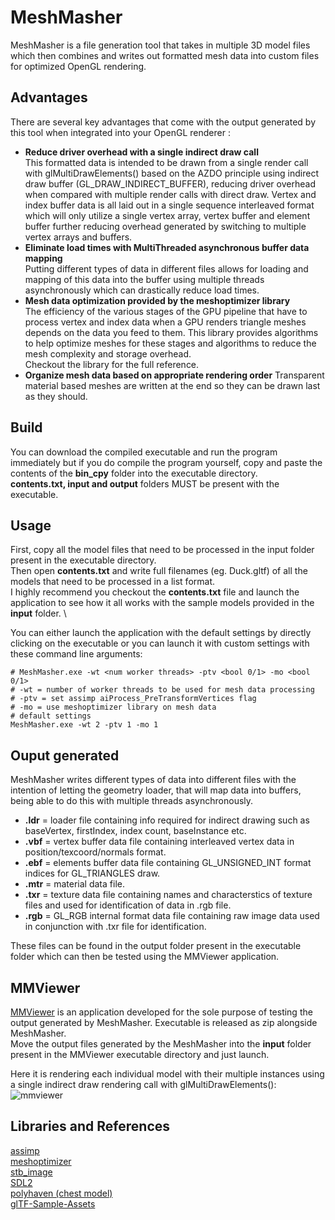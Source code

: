 # MeshMasher
MeshMasher is a file generation tool that takes in multiple 3D model files which then combines and writes out formatted mesh data into custom files for optimized OpenGL rendering.

## Advantages
There are several key advantages that come with the output generated by this tool when integrated into your OpenGL renderer :
* **Reduce driver overhead with a single indirect draw call** \
  This formatted data is intended to be drawn from a single render call with glMultiDrawElements() based on the AZDO principle using indirect draw buffer (GL_DRAW_INDIRECT_BUFFER), reducing driver overhead when compared with multiple render calls with direct draw.
  Vertex and index buffer data is all laid out in a single sequence interleaved format which will only utilize a single vertex array, vertex buffer and element buffer further reducing overhead generated by switching to multiple vertex arrays and buffers.
* **Eliminate load times with MultiThreaded asynchronous buffer data mapping** \
Putting different types of data in different files allows for loading and mapping of this data into the buffer using multiple threads asynchronously which can drastically reduce load times.
* **Mesh data optimization provided by the meshoptimizer library** \
The efficiency of the various stages of the GPU pipeline that have to process vertex and index data when a GPU renders triangle meshes depends on the data you feed to them. This library provides algorithms to help optimize meshes for these stages and algorithms to reduce the mesh complexity and storage overhead. \
Checkout the library for the full reference.
* **Organize mesh data based on appropriate rendering order** 
Transparent material based meshes are written at the end so they can be drawn last as they should.

## Build
You can download the compiled executable and run the program immediately but if you do compile the program yourself, copy and paste the contents of the **bin_cpy** folder into the executable directory. \
**contents.txt, input and output** folders  MUST be present with the executable.

## Usage
First, copy all the model files that need to be processed in the input folder present in the executable directory. \
Then open **contents.txt** and write full filenames (eg. Duck.gltf) of all the models that need to be processed in a list format. \
I highly recommend you checkout the **contents.txt** file and launch the application to see how it all works with the sample models provided in the **input** folder. \

You can either launch the application with the default settings by directly clicking on the executable or you can launch it with custom settings with these command line arguments:
```
# MeshMasher.exe -wt <num worker threads> -ptv <bool 0/1> -mo <bool 0/1>
# -wt = number of worker threads to be used for mesh data processing
# -ptv = set assimp aiProcess_PreTransformVertices flag 
# -mo = use meshoptimizer library on mesh data
# default settings
MeshMasher.exe -wt 2 -ptv 1 -mo 1
```
## Ouput generated
MeshMasher writes different types of data into different files with the intention of letting the geometry loader, that will map data into buffers, being able to do this with multiple threads asynchronously. 
* **.ldr** = loader file containing info required for indirect drawing such as baseVertex, firstIndex, index count, baseInstance etc. 
* **.vbf** = vertex buffer data file containing interleaved vertex data in position/texcoord/normals format. 
* **.ebf** = elements buffer data file containing GL_UNSIGNED_INT format indices for GL_TRIANGLES draw. 
* **.mtr** = material data file. 
* **.txr** = texture data file containing names and characterstics of texture files and used for identification of data in .rgb file. 
* **.rgb** = GL_RGB internal format data file containing raw image data used in conjunction with .txr file for identification. 

These files can be found in the output folder present in the executable folder which can then be tested using the MMViewer application.

## MMViewer
[MMViewer](https://github.com/chirag9510/MMViewer) is an application developed for the sole purpose of testing the output generated by MeshMasher. Executable is released as zip alongside MeshMasher. \
Move the output files generated by the MeshMasher into the **input** folder present in the MMViewer executable directory and just launch. 
 
Here it is rendering each individual model with their multiple instances using a single indirect draw rendering call with glMultiDrawElements():
![mmviewer](https://github.com/chirag9510/MeshMasher/assets/78268919/b90dbba6-45ad-4dca-b24e-1195473476a2)

## Libraries and References
[assimp](https://github.com/assimp/assimp) \
[meshoptimizer](https://github.com/zeux/meshoptimizer) \
[stb_image](https://github.com/nothings/stb) \
[SDL2](https://github.com/libsdl-org/SDL) \
[polyhaven (chest model)](https://polyhaven.com) \
[glTF-Sample-Assets](https://github.com/KhronosGroup/glTF-Sample-Assets)
